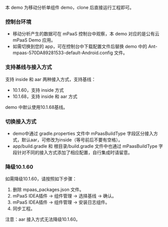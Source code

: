 本 demo 为移动分析单组件 demo，clone 后直接运行工程即可。

### 控制台环境

- 移动分析产生的数据可在 mPaaS 控制台中观察，本 demo 对应的是公有云 mPaaS Demo 应用。
- 如需切换到您的 app，可在控制台中下载配置文件后替换 demo 中的 Ant-mpaas-570DA89281533-default-Android.config 文件。

### 支持基线与接入方式
支持 inside 和 aar 两种接入方式，支持基线：

- 10.1.60，支持 inside 方式
- 10.1.68，支持 inside 和 aar 方式
 
demo 中默认使用10.1.68基线。

### 切换接入方式

- demo中通过 gradle.properties 文件中 mPaasBuildType 字段区分接入方式，默认aar，可修改为inside（等号前后不要有空格）。
- app/build.gradle 和 根目录/build.gradle 文件中也通过 mPaasBuildType 字段针对不同的接入方式添加了相应配置，自行集成时请留意。

### 降级10.1.60
如需降级10.1.60，请按照如下步骤：

1. 删除 mpaas_packages.json 文件。
2. mPaaS IDEA插件 -> 组件管理 -> 选择基线 -> 确认。
3. mPaaS IDEA插件 -> 组件管理 -> 安装日志组件。
4. 同步工程。

注意：aar 接入方式无法降级10.1.60。